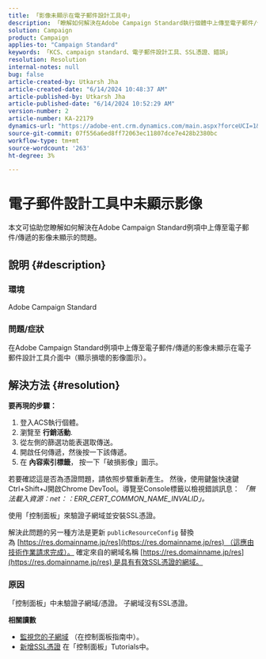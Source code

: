 ```yaml
---
title: 「影像未顯示在電子郵件設計工具中」
description: 「瞭解如何解決在Adobe Campaign Standard執行個體中上傳至電子郵件/傳遞的影像未顯示的問題。」
solution: Campaign
product: Campaign
applies-to: "Campaign Standard"
keywords: 「KCS、campaign standard、電子郵件設計工具、SSL憑證、錯誤」
resolution: Resolution
internal-notes: null
bug: false
article-created-by: Utkarsh Jha
article-created-date: "6/14/2024 10:48:37 AM"
article-published-by: Utkarsh Jha
article-published-date: "6/14/2024 10:52:29 AM"
version-number: 2
article-number: KA-22179
dynamics-url: "https://adobe-ent.crm.dynamics.com/main.aspx?forceUCI=1&pagetype=entityrecord&etn=knowledgearticle&id=f43192a2-3b2a-ef11-840a-000d3a5a67ba"
source-git-commit: 07f556a6ed8ff72063ec11807dce7e428b2380bc
workflow-type: tm+mt
source-wordcount: '263'
ht-degree: 3%

---
```


# 電子郵件設計工具中未顯示影像


本文可協助您瞭解如何解決在Adobe Campaign Standard例項中上傳至電子郵件/傳遞的影像未顯示的問題。

## 說明 {#description}


### 環境

Adobe Campaign Standard

### 問題/症狀

在Adobe Campaign Standard例項中上傳至電子郵件/傳遞的影像未顯示在電子郵件設計工具介面中（顯示損壞的影像圖示）。


## 解決方法 {#resolution}


<b>要再現的步驟：</b>

1. 登入ACS執行個體。
2. 瀏覽至 <b>行銷活動</b>.
3. 從左側的篩選功能表選取傳送。
4. 開啟任何傳遞，然後按一下該傳遞。
5. 在 <b>內容索引標籤</b>，<b> </b>按一下「破損影像」圖示。


若要確認這是否為憑證問題，請依照步驟重新產生。 然後，使用鍵盤快速鍵Ctrl+Shift+J開啟Chrome DevTool。導覽至Console標籤以檢視錯誤訊息： *「無法載入資源：net：：ERR_CERT_COMMON_NAME_INVALID」。*

使用「控制面板」來驗證子網域並安裝SSL憑證。

解決此問題的另一種方法是更新 `publicResourceConfig` 替換為 [https://res.domainname.jp/res](https://res.domainname.jp/res) （這應由技術作業請求完成）。 確定來自的網域名稱 [https://res.domainname.jp/res](https://res.domainname.jp/res) 是具有有效SSL憑證的網域。

### <b>原因</b>

「控制面板」中未驗證子網域/憑證。 子網域沒有SSL憑證。

<b>相關讀數</b>

- [監視您的子網域](https://experienceleague.adobe.com/docs/control-panel/using/subdomains-and-certificates/monitoring-subdomains.html?lang=en) （在控制面板指南中）。
- [新增SSL憑證](https://experienceleague.adobe.com/docs/control-panel-learn/tutorials/subdomains-and-certificates/add-ssl-certificates.html?lang=en) 在「控制面板」Tutorials中。

